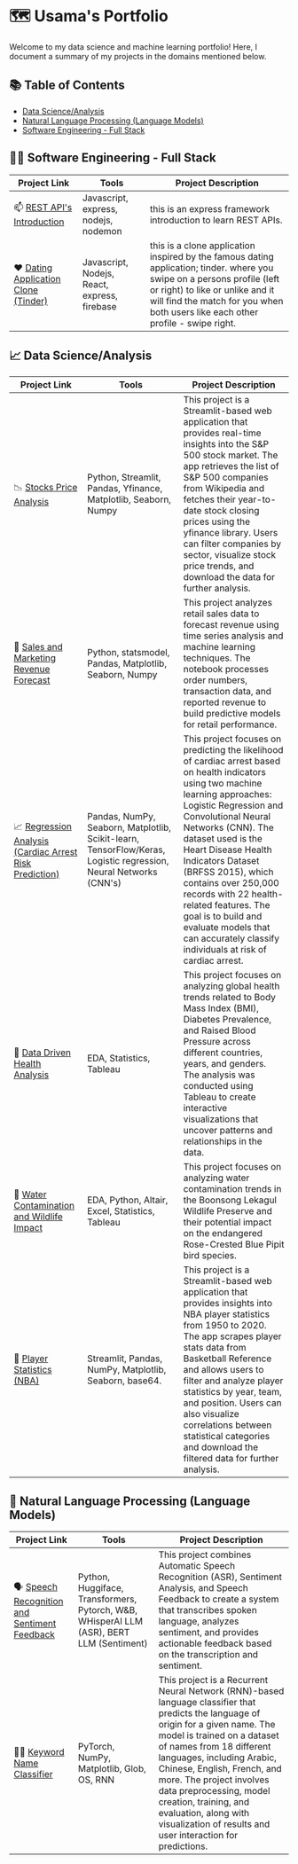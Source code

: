 # 🗺 Usama's Portfolio

Welcome to my data science and machine learning portfolio! Here, I document a summary of my projects in the domains mentioned below. 

## 📚 Table of Contents
- [Data Science/Analysis](#-data-scienceanalysis)
- [Natural Language Processing (Language Models)](#-natural-language-processing-language-models) 
- [Software Engineering - Full Stack](#-software-engineering---full-stack)

##

## 🧑‍💻 Software Engineering - Full Stack

| Project Link | Tools | Project Description |
|---|---|---|
| 📫 [REST API's Introduction](https://github.com/Usama-Imtiaz-07/REST-APIs-Express-Tutorial) | Javascript, express, nodejs, nodemon | this is an express framework introduction to learn REST APIs. |
| ❤️ [Dating Application Clone (Tinder)](https://github.com/Usama-Imtiaz-07/Tinder-App) | Javascript, Nodejs, React, express, firebase | this is a clone application inspired by the famous dating application; tinder. where you swipe on a persons profile (left or right) to like or unlike and it will find the match for you when both users like each other profile - swipe right.


## 📈 Data Science/Analysis

| Project Link | Tools | Project Description | 
|---|---|---|
| 📉 [Stocks Price Analysis](https://github.com/Usama-Imtiaz-07/Storck-Price-Analysis) | Python, Streamlit, Pandas, Yfinance, Matplotlib, Seaborn, Numpy | This project is a Streamlit-based web application that provides real-time insights into the S&P 500 stock market. The app retrieves the list of S&P 500 companies from Wikipedia and fetches their year-to-date stock closing prices using the yfinance library. Users can filter companies by sector, visualize stock price trends, and download the data for further analysis. |
| 🏪 [Sales and Marketing Revenue Forecast](https://github.com/Usama-Imtiaz-07/Sales-And-Marketing-Revenue-Forecasting-Time-Series-) | Python, statsmodel, Pandas, Matplotlib, Seaborn, Numpy | This project analyzes retail sales data to forecast revenue using time series analysis and machine learning techniques. The notebook processes order numbers, transaction data, and reported revenue to build predictive models for retail performance. |
| 📈 [Regression Analysis (Cardiac Arrest Risk Prediction)](https://github.com/Usama-Imtiaz-07/Cardiac-Arrest-Prediction) | Pandas, NumPy, Seaborn, Matplotlib, Scikit-learn, TensorFlow/Keras, Logistic regression, Neural Networks (CNN's) | This project focuses on predicting the likelihood of cardiac arrest based on health indicators using two machine learning approaches: Logistic Regression and Convolutional Neural Networks (CNN). The dataset used is the Heart Disease Health Indicators Dataset (BRFSS 2015), which contains over 250,000 records with 22 health-related features. The goal is to build and evaluate models that can accurately classify individuals at risk of cardiac arrest. |
| 🏥 [Data Driven Health Analysis](https://github.com/Usama-Imtiaz-07/Data-Driven-Health-Analysis) | EDA, Statistics, Tableau | This project focuses on analyzing global health trends related to Body Mass Index (BMI), Diabetes Prevalence, and Raised Blood Pressure across different countries, years, and genders. The analysis was conducted using Tableau to create interactive visualizations that uncover patterns and relationships in the data. |
| 🦠 [Water Contamination and Wildlife Impact](https://github.com/Usama-Imtiaz-07/Visual-analytics-of-water-contamination-and-its-impact-on-wildlife) | EDA, Python, Altair, Excel, Statistics, Tableau | This project focuses on analyzing water contamination trends in the Boonsong Lekagul Wildlife Preserve and their potential impact on the endangered Rose-Crested Blue Pipit bird species. |
| 🏀 [Player Statistics (NBA)](https://github.com/Usama-Imtiaz-07/EDA_NBA_Player_Stats) | Streamlit, Pandas, NumPy, Matplotlib, Seaborn, base64. | This project is a Streamlit-based web application that provides insights into NBA player statistics from 1950 to 2020. The app scrapes player stats data from Basketball Reference and allows users to filter and analyze player statistics by year, team, and position. Users can also visualize correlations between statistical categories and download the filtered data for further analysis. |

##

## 🧠 Natural Language Processing (Language Models)

| Project Link | Tools | Project Description | 
|---|---|---|
| 🗣️ [Speech Recognition and Sentiment Feedback](https://github.com/Usama-Imtiaz-07/ASR-Sentiment-and-Speech-Feedback-System) | Python, Huggiface, Transformers, Pytorch, W&B, WHisperAI LLM (ASR), BERT LLM (Sentiment) | This project combines Automatic Speech Recognition (ASR), Sentiment Analysis, and Speech Feedback to create a system that transcribes spoken language, analyzes sentiment, and provides actionable feedback based on the transcription and sentiment. | 
| 🙋‍♂️ [Keyword Name Classifier](https://github.com/Usama-Imtiaz-07/Key-Word-Name-Classifier/blob/main/main.ipynb) | PyTorch, NumPy, Matplotlib, Glob, OS, RNN | This project is a Recurrent Neural Network (RNN)-based language classifier that predicts the language of origin for a given name. The model is trained on a dataset of names from 18 different languages, including Arabic, Chinese, English, French, and more. The project involves data preprocessing, model creation, training, and evaluation, along with visualization of results and user interaction for predictions. |  


